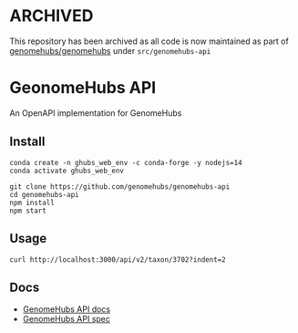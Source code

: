# ARCHIVED

This repository has been archived as all code is now maintained as part of [genomehubs/genomehubs](https://github.com/genomehubs/genomehubs) under `src/genomehubs-api`

# GeonomeHubs API

An OpenAPI implementation for GenomeHubs

## Install

```
conda create -n ghubs_web_env -c conda-forge -y nodejs=14
conda activate ghubs_web_env
```

```
git clone https://github.com/genomehubs/genomehubs-api
cd genomehubs-api
npm install
npm start
```

## Usage

```
curl http://localhost:3000/api/v2/taxon/3702?indent=2
```

## Docs

- [GenomeHubs API docs](http://localhost:3000/api-docs)
- [GenomeHubs API spec](http://localhost:3000/spec)
